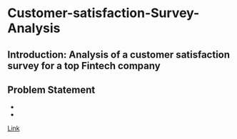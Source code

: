 # Customer-satisfaction-Survey-Analysis
## Introduction: Analysis of a customer satisfaction survey for a top Fintech company
## Problem Statement
- 
-
[Link](https://www.youtube.com/watch?v=hOWxu1ioDwg)

